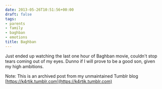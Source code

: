 ```yaml
---
date: 2013-05-26T10:51:56+00:00
draft: false
tags:
- parents
- family
- baghban
- emotions
title: Baghban
---
```


<p>Just ended up watching the last one hour of Baghban movie, couldn't stop tears coming out of my eyes. Dunno if I will prove to be a good son, given my high ambitions.</p>

Note: This is an archived post from my unmaintained Tumblr blog [https://k4rtik.tumblr.com](https://k4rtik.tumblr.com)
